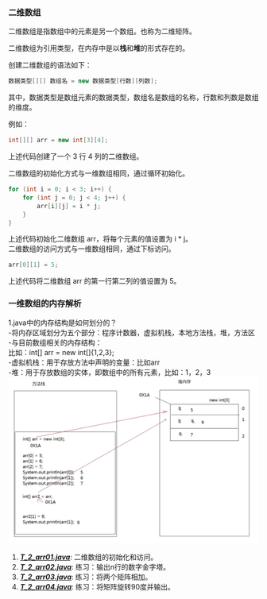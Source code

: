 ### 二维数组

二维数组是指数组中的元素是另一个数组。也称为二维矩阵。

二维数组为引用类型，在内存中是以**栈**和**堆**的形式存在的。

创建二维数组的语法如下：

```java
数据类型[][] 数组名 = new 数据类型[行数][列数];
``` 

其中，数据类型是数组元素的数据类型，数组名是数组的名称，行数和列数是数组的维度。               


例如：

```java
int[][] arr = new int[3][4];
```

上述代码创建了一个 3 行 4 列的二维数组。 

二维数组的初始化方式与一维数组相同，通过循环初始化。

```java
for (int i = 0; i < 3; i++) {
    for (int j = 0; j < 4; j++) {
        arr[i][j] = i * j;
    }
}
```

上述代码初始化二维数组 arr，将每个元素的值设置为 i * j。            
二维数组的访问方式与一维数组相同，通过下标访问。

```java
arr[0][1] = 5;
```

上述代码将二维数组 arr 的第一行第二列的值设置为 5。

### 一维数组的内存解析
1.java中的内存结构是如何划分的？<br>
    -将内存区域划分为五个部分：程序计数器，虚拟机栈，本地方法栈，堆，方法区<br>
    -与目前数组相关的内存结构：<br>
比如：int[] arr = new int[]{1,2,3};<br>
    -虚拟机栈：用于存放方法中声明的变量：比如arr<br>
    -堆：用于存放数组的实体，即数组中的所有元素，比如：1，2，3<br>
![数组内存图3.jpg](%E6%95%B0%E7%BB%84%E5%86%85%E5%AD%98%E5%9B%BE3.jpg)

1. [**_T_2_arr01.java_**](T_2_arr01.java****):  二维数组的初始化和访问。
2. [**_T_2_arr02.java_**](T_2_arr02.java****): 练习：输出n行的数字金字塔。
3. [**_T_2_arr03.java_**](T_2_arr03.java****): 练习：将两个矩阵相加。
4. [**_T_2_arr04.java_**](T_2_arr04.java****): 练习：将矩阵旋转90度并输出。